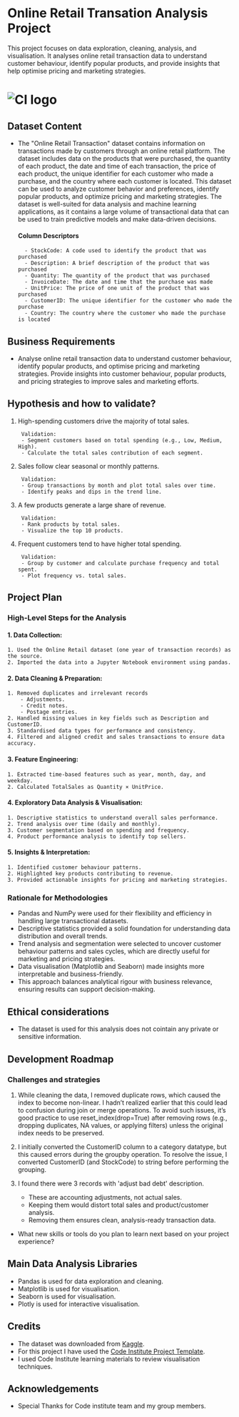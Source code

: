 # Online Retail Transation Analysis Project 

This project focuses on data exploration, cleaning, analysis, and visualisation. It analyses online retail transaction data to understand customer behaviour, identify popular products, and provide insights that help optimise pricing and marketing strategies.

# ![CI logo](https://codeinstitute.s3.amazonaws.com/fullstack/ci_logo_small.png)


## Dataset Content
* The "Online Retail Transaction" dataset contains information on transactions made by customers through an online retail platform. The dataset includes data on the products that were purchased, the quantity of each product, the date and time of each transaction, the price of each product, the unique identifier for each customer who made a purchase, and the country where each customer is located. This dataset can be used to analyze customer behavior and preferences, identify popular products, and optimize pricing and marketing strategies. The dataset is well-suited for data analysis and machine learning applications, as it contains a large volume of transactional data that can be used to train predictive models and make data-driven decisions.

    #### Column Descriptors
        - StockCode: A code used to identify the product that was purchased
        - Description: A brief description of the product that was purchased
        - Quantity: The quantity of the product that was purchased
        - InvoiceDate: The date and time that the purchase was made
        - UnitPrice: The price of one unit of the product that was purchased
        - CustomerID: The unique identifier for the customer who made the purchase
        - Country: The country where the customer who made the purchase is located
## Business Requirements
* Analyse online retail transaction data to understand customer behaviour, identify popular products, and optimise pricing and marketing strategies. Provide insights into customer behaviour, popular products, and pricing strategies to improve sales and marketing efforts.



## Hypothesis and how to validate?
1. High-spending customers drive the majority of total sales.

        Validation:
        - Segment customers based on total spending (e.g., Low, Medium, High).
        - Calculate the total sales contribution of each segment.


2. Sales follow clear seasonal or monthly patterns.

        Validation:
        - Group transactions by month and plot total sales over time.
        - Identify peaks and dips in the trend line.


3. A few products generate a large share of revenue.

        Validation:
        - Rank products by total sales.
        - Visualize the top 10 products.


4. Frequent customers tend to have higher total spending.

        Validation:
        - Group by customer and calculate purchase frequency and total spent.
        - Plot frequency vs. total sales.

## Project Plan
### High-Level Steps for the Analysis

#### 1. Data Collection:

    1. Used the Online Retail dataset (one year of transaction records) as the source.
    2. Imported the data into a Jupyter Notebook environment using pandas.

#### 2. Data Cleaning & Preparation:

    1. Removed duplicates and irrelevant records
        - Adjustments. 
        - Credit notes.
        - Postage entries.
    2. Handled missing values in key fields such as Description and CustomerID.
    3. Standardised data types for performance and consistency.
    4. Filtered and aligned credit and sales transactions to ensure data accuracy.

#### 3. Feature Engineering:

    1. Extracted time-based features such as year, month, day, and weekday.
    2. Calculated TotalSales as Quantity × UnitPrice.

#### 4. Exploratory Data Analysis & Visualisation:

    1. Descriptive statistics to understand overall sales performance.
    2. Trend analysis over time (daily and monthly).
    3. Customer segmentation based on spending and frequency.
    4. Product performance analysis to identify top sellers.

#### 5. Insights & Interpretation:

    1. Identified customer behaviour patterns.
    2. Highlighted key products contributing to revenue.
    3. Provided actionable insights for pricing and marketing strategies.

### Rationale for Methodologies

- Pandas and NumPy were used for their flexibility and efficiency in handling large transactional datasets.
- Descriptive statistics provided a solid foundation for understanding data distribution and overall trends.
- Trend analysis and segmentation were selected to uncover customer behaviour patterns and sales cycles, which are directly useful for marketing and pricing strategies.
- Data visualisation (Matplotlib and Seaborn) made insights more interpretable and business-friendly.
- This approach balances analytical rigour with business relevance, ensuring results can support decision-making.


## Ethical considerations
* The dataset is used for this analysis does not cointain any private or sensitive information.

## Development Roadmap

### Challenges and strategies

1. While cleaning the data, I removed duplicate rows, which caused the index to become non-linear. I hadn’t realized earlier that this could lead to confusion during join or merge operations. To avoid such issues, it’s good practice to use reset_index(drop=True) after removing rows (e.g., dropping duplicates, NA values, or applying filters) unless the original index needs to be preserved.

2. I initially converted the CustomerID column to a category datatype, but this caused errors during the groupby operation. To resolve the issue, I converted CustomerID (and StockCode) to string before performing the grouping.

3. I found there were 3 records with 'adjust bad debt' description. 
   - These are accounting adjustments, not actual sales.
   - Keeping them would distort total sales and product/customer analysis.
   - Removing them ensures clean, analysis-ready transaction data.

* What new skills or tools do you plan to learn next based on your project experience? 


## Main Data Analysis Libraries
- Pandas is used for data exploration and cleaning.
- Matplotlib is used for visualisation.
- Seaborn is used for visualisation.
- Plotly is used for interactive visualisation.


## Credits 

- The dataset was downloaded from [Kaggle](https://www.kaggle.com/datasets/abhishekrp1517/online-retail-transactions-dataset).
- For this project I have used the [Code Institute Project Template](https://github.com/Code-Institute-Org/data-analytics-template/tree/main).
- I used Code Institute learning materials to review visualisation techniques.


## Acknowledgements
* Special Thanks for Code institute team and my group members.